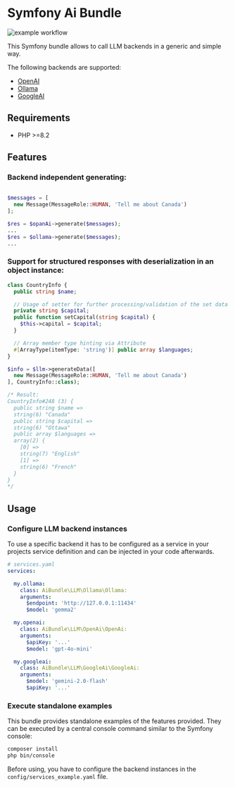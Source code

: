 # Symfony Ai Bundle

![example workflow](https://github.com/johannes85/AiBundle/actions/workflows/symfony-bundle.yml/badge.svg)

This Symfony bundle allows to call LLM backends in a generic and simple way.

The following backends are supported:
- [OpenAI](https://openai.com/)
- [Ollama](https://ollama.ai/)
- [GoogleAI](https://ai.google.dev/)

## Requirements
- PHP >=8.2

## Features

### Backend independent generating:
```php

$messages = [
  new Message(MessageRole::HUMAN, 'Tell me about Canada')
];

$res = $opanAi->generate($messages);
...
$res = $ollama->generate($messages);
...
```

### Support for structured responses with deserialization in an object instance:
```php
class CountryInfo {
  public string $name;

  // Usage of setter for further processing/validation of the set data
  private string $capital;
  public function setCapital(string $capital) {
    $this->capital = $capital;
  }

  // Array member type hinting via Attribute
  #[ArrayType(itemType: 'string')] public array $languages; 
}

$info = $llm->generateData([
  new Message(MessageRole::HUMAN, 'Tell me about Canada')
], CountryInfo::class);

/* Result:
CountryInfo#248 (3) {
  public string $name =>
  string(6) "Canada"
  public string $capital =>
  string(6) "Ottawa"
  public array $languages =>
  array(2) {
    [0] =>
    string(7) "English"
    [1] =>
    string(6) "French"
  }
}
*/
```

## Usage

### Configure LLM backend instances
To use a specific backend it has to be configured as a service in your projects service definition and can be injected in your code afterwards.

```yaml
# services.yaml
services:

  my.ollama:
    class: AiBundle\LLM\Ollama\Ollama:
    arguments:
      $endpoint: 'http://127.0.0.1:11434'
      $model: 'gemma2'

  my.openai:
    class: AiBundle\LLM\OpenAi\OpenAi:
    arguments:
      $apiKey: '...'
      $model: 'gpt-4o-mini'

  my.googleai:
    class: AiBundle\LLM\GoogleAi\GoogleAi:
    arguments:
      $model: 'gemini-2.0-flash'
      $apiKey: '...'

```

### Execute standalone examples
This bundle provides standalone examples of the features provided.
They can be executed by a central console command similar to the Symfony console:

```bash
composer install
php bin/console 
```

Before using, you have to configure the backend instances in the `config/services_example.yaml` file.
